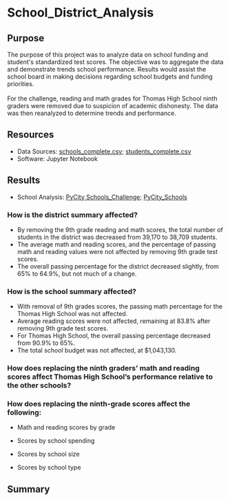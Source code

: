 # School_District_Analysis

## Purpose
The purpose of this project was to analyze data on school funding and student's standardized test scores. The objective was to aggregate the data and demonstrate trends school performance. Results would assist the school board in making decisions regarding school budgets and funding priorities.
<br>
<br>
For the challenge, reading and math grades for Thomas High School ninth graders were removed due to suspicion of academic dishonesty. The data was then reanalyzed to determine trends and performance.

## Resources
- Data Sources: [schools_complete.csv](Resources/schools_complete.csv); [students_complete.csv](Resources/students_complete.csv)
- Software: Jupyter Notebook

## Results
- School Analysis: [PyCity Schools_Challenge](PyCitySchools_Challenge.ipynb); [PyCity_Schools](PyCitySchools.ipynb)

### How is the district summary affected?
- By removing the 9th grade reading and math scores, the total number of students in the district was decreased from 39,170 to 38,709 students.
- The average math and reading scores, and the percentage of passing math and reading values were not affected by removing 9th grade test scores.
- The overall passing percentage for the district decreased slightly, from 65% to 64.9%, but not much of a change.

### How is the school summary affected?
- With removal of 9th grades scores, the passing math percentage for the Thomas High School was not affected.
- Average reading scores were not affected, remaining at 83.8% after removing 9th grade test scores.
- For Thomas High School, the overall passing percentage decreased from 90.9% to 65%.
- The total school budget was not affected, at $1,043,130.


### How does replacing the ninth graders’ math and reading scores affect Thomas High School’s performance relative to the other schools?

### How does replacing the ninth-grade scores affect the following:
- Math and reading scores by grade

- Scores by school spending

- Scores by school size

- Scores by school type

## Summary
